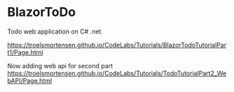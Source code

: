 # BlazorToDo
Todo web application on C# .net 

https://troelsmortensen.github.io/CodeLabs/Tutorials/BlazorTodoTutorialPart1/Page.html

Now adding web api for second part 
https://troelsmortensen.github.io/CodeLabs/Tutorials/TodoTutorialPart2_WebAPI/Page.html
